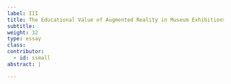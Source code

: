 ```yaml
---
label: III
title: The Educational Value of Augmented Reality in Museum Exhibitions
subtitle:
weight: 32
type: essay
class:
contributor:
  - id: ssmall
abstract: |

---
```

